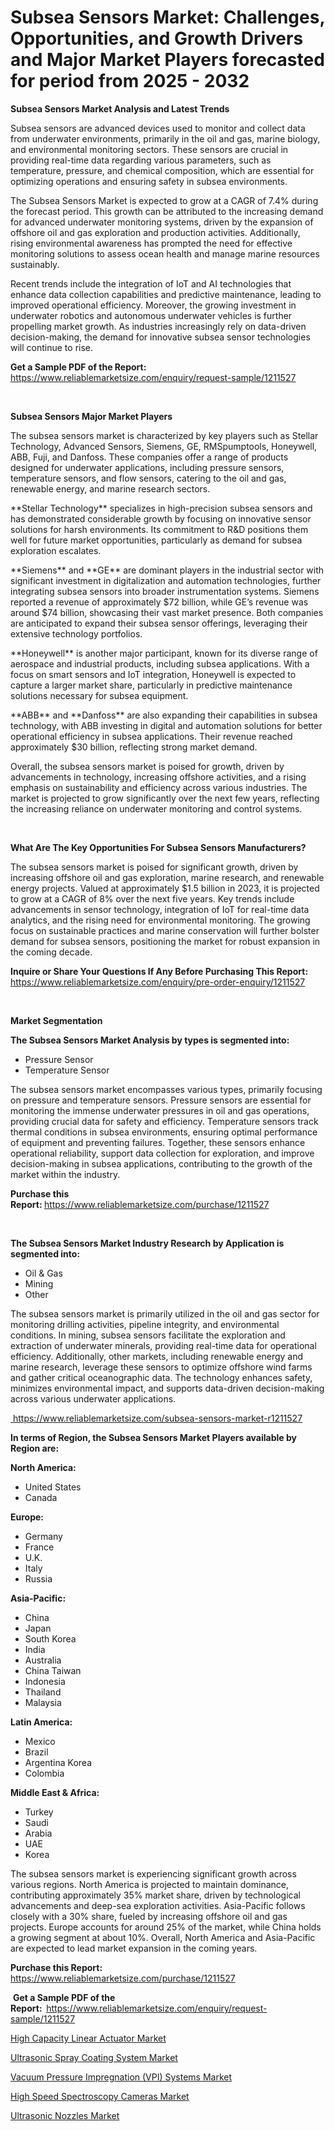 <p><h1>Subsea Sensors Market: Challenges, Opportunities, and Growth Drivers and Major Market Players forecasted for period from 2025 - 2032</h1></p><p><strong>Subsea Sensors Market Analysis and Latest Trends</strong></p>
<p><p>Subsea sensors are advanced devices used to monitor and collect data from underwater environments, primarily in the oil and gas, marine biology, and environmental monitoring sectors. These sensors are crucial in providing real-time data regarding various parameters, such as temperature, pressure, and chemical composition, which are essential for optimizing operations and ensuring safety in subsea environments.</p><p>The Subsea Sensors Market is expected to grow at a CAGR of 7.4% during the forecast period. This growth can be attributed to the increasing demand for advanced underwater monitoring systems, driven by the expansion of offshore oil and gas exploration and production activities. Additionally, rising environmental awareness has prompted the need for effective monitoring solutions to assess ocean health and manage marine resources sustainably.</p><p>Recent trends include the integration of IoT and AI technologies that enhance data collection capabilities and predictive maintenance, leading to improved operational efficiency. Moreover, the growing investment in underwater robotics and autonomous underwater vehicles is further propelling market growth. As industries increasingly rely on data-driven decision-making, the demand for innovative subsea sensor technologies will continue to rise.</p></p>
<p><strong>Get a Sample PDF of the Report:&nbsp;</strong> <a href="https://www.reliablemarketsize.com/enquiry/request-sample/1211527?utm_campaign=1143&utm_medium=2&utm_source=Github&utm_content=ia&utm_term=24032025&utm_id=subsea-sensors">https://www.reliablemarketsize.com/enquiry/request-sample/1211527</a></p>
<p>&nbsp;</p>
<p><strong>Subsea Sensors Major Market Players</strong></p>
<p><p>The subsea sensors market is characterized by key players such as Stellar Technology, Advanced Sensors, Siemens, GE, RMSpumptools, Honeywell, ABB, Fuji, and Danfoss. These companies offer a range of products designed for underwater applications, including pressure sensors, temperature sensors, and flow sensors, catering to the oil and gas, renewable energy, and marine research sectors.</p><p>**Stellar Technology** specializes in high-precision subsea sensors and has demonstrated considerable growth by focusing on innovative sensor solutions for harsh environments. Its commitment to R&D positions them well for future market opportunities, particularly as demand for subsea exploration escalates.</p><p>**Siemens** and **GE** are dominant players in the industrial sector with significant investment in digitalization and automation technologies, further integrating subsea sensors into broader instrumentation systems. Siemens reported a revenue of approximately $72 billion, while GE’s revenue was around $74 billion, showcasing their vast market presence. Both companies are anticipated to expand their subsea sensor offerings, leveraging their extensive technology portfolios.</p><p>**Honeywell** is another major participant, known for its diverse range of aerospace and industrial products, including subsea applications. With a focus on smart sensors and IoT integration, Honeywell is expected to capture a larger market share, particularly in predictive maintenance solutions necessary for subsea equipment.</p><p>**ABB** and **Danfoss** are also expanding their capabilities in subsea technology, with ABB investing in digital and automation solutions for better operational efficiency in subsea applications. Their revenue reached approximately $30 billion, reflecting strong market demand. </p><p>Overall, the subsea sensors market is poised for growth, driven by advancements in technology, increasing offshore activities, and a rising emphasis on sustainability and efficiency across various industries. The market is projected to grow significantly over the next few years, reflecting the increasing reliance on underwater monitoring and control systems.</p></p>
<p>&nbsp;</p>
<p><strong>What Are The Key Opportunities For Subsea Sensors Manufacturers?</strong></p>
<p><p>The subsea sensors market is poised for significant growth, driven by increasing offshore oil and gas exploration, marine research, and renewable energy projects. Valued at approximately $1.5 billion in 2023, it is projected to grow at a CAGR of 8% over the next five years. Key trends include advancements in sensor technology, integration of IoT for real-time data analytics, and the rising need for environmental monitoring. The growing focus on sustainable practices and marine conservation will further bolster demand for subsea sensors, positioning the market for robust expansion in the coming decade.</p></p>
<p><strong>Inquire or Share Your Questions If Any Before Purchasing This Report:</strong> <a href="https://www.reliablemarketsize.com/enquiry/pre-order-enquiry/1211527?utm_campaign=1143&utm_medium=2&utm_source=Github&utm_content=ia&utm_term=24032025&utm_id=subsea-sensors">https://www.reliablemarketsize.com/enquiry/pre-order-enquiry/1211527</a></p>
<p>&nbsp;</p>
<p><strong>Market Segmentation</strong></p>
<p><strong>The Subsea Sensors Market Analysis by types is segmented into:</strong></p>
<p><ul><li>Pressure Sensor</li><li>Temperature Sensor</li></ul></p>
<p><p>The subsea sensors market encompasses various types, primarily focusing on pressure and temperature sensors. Pressure sensors are essential for monitoring the immense underwater pressures in oil and gas operations, providing crucial data for safety and efficiency. Temperature sensors track thermal conditions in subsea environments, ensuring optimal performance of equipment and preventing failures. Together, these sensors enhance operational reliability, support data collection for exploration, and improve decision-making in subsea applications, contributing to the growth of the market within the industry.</p></p>
<p><strong>Purchase this Report:&nbsp;</strong><a href="https://www.reliablemarketsize.com/purchase/1211527?utm_campaign=1143&utm_medium=2&utm_source=Github&utm_content=ia&utm_term=24032025&utm_id=subsea-sensors">https://www.reliablemarketsize.com/purchase/1211527</a></p>
<p>&nbsp;</p>
<p><strong>The Subsea Sensors Market Industry Research by Application is segmented into:</strong></p>
<p><ul><li>Oil & Gas</li><li>Mining</li><li>Other</li></ul></p>
<p><p>The subsea sensors market is primarily utilized in the oil and gas sector for monitoring drilling activities, pipeline integrity, and environmental conditions. In mining, subsea sensors facilitate the exploration and extraction of underwater minerals, providing real-time data for operational efficiency. Additionally, other markets, including renewable energy and marine research, leverage these sensors to optimize offshore wind farms and gather critical oceanographic data. The technology enhances safety, minimizes environmental impact, and supports data-driven decision-making across various underwater applications.</p></p>
<p><a href="https://www.reliablemarketsize.com/subsea-sensors-market-r1211527?utm_campaign=1143&utm_medium=2&utm_source=Github&utm_content=ia&utm_term=24032025&utm_id=subsea-sensors">&nbsp;https://www.reliablemarketsize.com/subsea-sensors-market-r1211527</a></p>
<p><strong>In terms of Region, the Subsea Sensors Market Players available by Region are:</strong></p>
<p>
    <p> <strong> North America: </strong>
        <ul>
            <li>United States</li>
            <li>Canada</li>
        </ul>
        </p> 
    <p> <strong> Europe: </strong>
        <ul>
            <li>Germany</li>
            <li>France</li>
            <li>U.K.</li>
            <li>Italy</li>
            <li>Russia</li>
        </ul>
        </p> 
    <p> <strong> Asia-Pacific: </strong>
        <ul>
            <li>China</li>
            <li>Japan</li>
            <li>South Korea</li>
            <li>India</li>
            <li>Australia</li>
            <li>China Taiwan</li>
            <li>Indonesia</li>
            <li>Thailand</li>
            <li>Malaysia</li>
        </ul>
        </p> 
    <p> <strong> Latin America: </strong>
        <ul>
            <li>Mexico</li>
            <li>Brazil</li>
            <li>Argentina Korea</li>
            <li>Colombia</li>
        </ul>
        </p> 
    <p> <strong> Middle East & Africa: </strong>
        <ul>
            <li>Turkey</li>
            <li>Saudi</li>
            <li>Arabia</li>
            <li>UAE</li>
            <li>Korea</li>
        </ul>
    </p>
    </p>
<p><p>The subsea sensors market is experiencing significant growth across various regions. North America is projected to maintain dominance, contributing approximately 35% market share, driven by technological advancements and deep-sea exploration activities. Asia-Pacific follows closely with a 30% share, fueled by increasing offshore oil and gas projects. Europe accounts for around 25% of the market, while China holds a growing segment at about 10%. Overall, North America and Asia-Pacific are expected to lead market expansion in the coming years.</p></p>
<p><strong>Purchase this Report: </strong><a href="https://www.reliablemarketsize.com/purchase/1211527?utm_campaign=1143&utm_medium=2&utm_source=Github&utm_content=ia&utm_term=24032025&utm_id=subsea-sensors">https://www.reliablemarketsize.com/purchase/1211527</a></p>
<p>&nbsp;<strong>Get a Sample PDF of the Report:&nbsp;&nbsp;</strong><a href="https://www.reliablemarketsize.com/enquiry/request-sample/1211527?utm_campaign=1143&utm_medium=2&utm_source=Github&utm_content=ia&utm_term=24032025&utm_id=subsea-sensors">https://www.reliablemarketsize.com/enquiry/request-sample/1211527</a></p>
<p><strong></strong></p>
<p><p><a href="https://github.com/ridchycarlas/Market-Research-Report-List-1/blob/main/high-capacity-linear-actuator-market.md?utm_campaign=1143&utm_medium=2&utm_source=Github&utm_content=ia&utm_term=24032025&utm_id=subsea-sensors">High Capacity Linear Actuator Market</a></p><p><a href="https://github.com/hadshpinay/Market-Research-Report-List-1/blob/main/ultrasonic-spray-coating-system-market.md?utm_campaign=1143&utm_medium=2&utm_source=Github&utm_content=ia&utm_term=24032025&utm_id=subsea-sensors">Ultrasonic Spray Coating System Market</a></p><p><a href="https://github.com/fabinbuddygc/Market-Research-Report-List-1/blob/main/vacuum-pressure-impregnation-vpi-systems-market.md?utm_campaign=1143&utm_medium=2&utm_source=Github&utm_content=ia&utm_term=24032025&utm_id=subsea-sensors">Vacuum Pressure Impregnation (VPI) Systems Market</a></p><p><a href="https://github.com/catlowdarcys/Market-Research-Report-List-1/blob/main/high-speed-spectroscopy-cameras-market.md?utm_campaign=1143&utm_medium=2&utm_source=Github&utm_content=ia&utm_term=24032025&utm_id=subsea-sensors">High Speed Spectroscopy Cameras Market</a></p><p><a href="https://github.com/danzopachllq/Market-Research-Report-List-1/blob/main/ultrasonic-nozzles-market.md?utm_campaign=1143&utm_medium=2&utm_source=Github&utm_content=ia&utm_term=24032025&utm_id=subsea-sensors">Ultrasonic Nozzles Market</a></p></p>